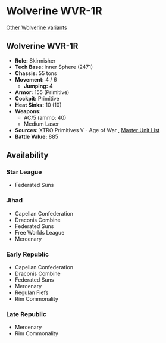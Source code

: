 # Wolverine WVR-1R 

[Other Wolverine variants](../wolverine.md) 

## Wolverine WVR-1R 

- **Role:** Skirmisher 
- **Tech Base:** Inner Sphere (2471) 
- **Chassis:** 55 tons 
- **Movement:** 4 / 6 
  - **Jumping:** 4 
- **Armor:** 155 (Primitive) 
- **Cockpit:** Primitive 
- **Heat Sinks:** 10 (10) 
- **Weapons:** 
  - AC/5 (ammo: 40) 
  - Medium Laser 
- **Sources:** XTRO Primitives V - Age of War , [Master Unit List](http://masterunitlist.info/Unit/Details/7406/wolverine-wvr-1r) 
- **Battle Value:** 885 

## Availability 

### Star League 

- Federated Suns 

### Jihad 

- Capellan Confederation 
- Draconis Combine 
- Federated Suns 
- Free Worlds League 
- Mercenary 

### Early Republic 

- Capellan Confederation 
- Draconis Combine 
- Federated Suns 
- Mercenary 
- Regulan Fiefs 
- Rim Commonality 

### Late Republic 

- Mercenary 
- Rim Commonality 

